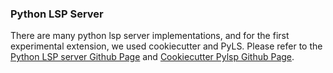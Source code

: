 ### Python LSP Server
There are many python lsp server implementations, and for the first experimental extension, we used cookiecutter and PyLS. Please refer to the [Python LSP server Github Page](https://github.com/python-lsp/python-lsp-server) and [Cookiecutter Pylsp Github Page](https://github.com/python-lsp/cookiecutter-pylsp-plugin).
